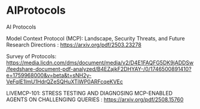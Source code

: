 # AIProtocols
AI Protocols

Model Context Protocol (MCP): Landscape, Security Threats,
and Future Research Directions : https://arxiv.org/pdf/2503.23278

Survey of Protocols: https://media.licdn.com/dms/document/media/v2/D4E1FAQFG5DK9jADDSw/feedshare-document-pdf-analyzed/B4EZajkF2DHYAY-/0/1746500891410?e=1759968000&v=beta&t=sNH2y-VeFqlE1lmU1HdrQZeSQHuXTiWP0ARFcqeKVEc

LIVEMCP-101: STRESS TESTING AND DIAGNOSING
MCP-ENABLED AGENTS ON CHALLENGING QUERIES : https://arxiv.org/pdf/2508.15760



